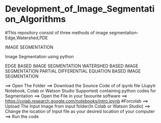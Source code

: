 # Development_of_Image_Segmentation_Algorithms
#This repository consist of three methods of image segmentation- Edge,Watershed,PDE

IMAGE SEGMENTATION
 
Image Segmentation using python

EDGE BASED IMAGE SEGMENTATION
WATERSHED BASED IMAGE SEGMENTATION
PARTIAL DIFFERENTIAL EQUATION BASED IMAGE SEGMENTATION


==> Open The Folder ==> Download the Sounce Code of of ipynb file (Jupytr Notebook, Colab or Watson Studio Supported) containing python codes for Segmentation
==> Open the File in your favourite software ==> https://colab.research.google.com/notebooks/intro.ipynb #Forcolab 
==> Upload The Input Image from input folder(In Colab or Watson Studio)
==> Change the location of Input file as your desired location of your computer
==> Run the code



